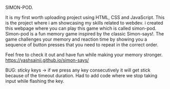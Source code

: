 SIMON-POD.

It is my first worth uploading project using HTML, CSS and JavaScript. 
This is the project where i am showcasing my skills related to webdev. i created this webpage where you can play this game which is called simon-pod. 
Simon-pod is a fun memory game inspired by the classic Simon-says!. The game challenges your memory and reaction time by showing you a sequence of button presses that you need to repeat in the correct order.

Feel free to check it out and have fun while making your memory stronger.
https://yashsainii.github.io/simon-says/

BUG: sticky keys -> if we press any key consecutively it will get stick because of the timeout duration. Had to add code where we stop taking input while flashing the key. 
